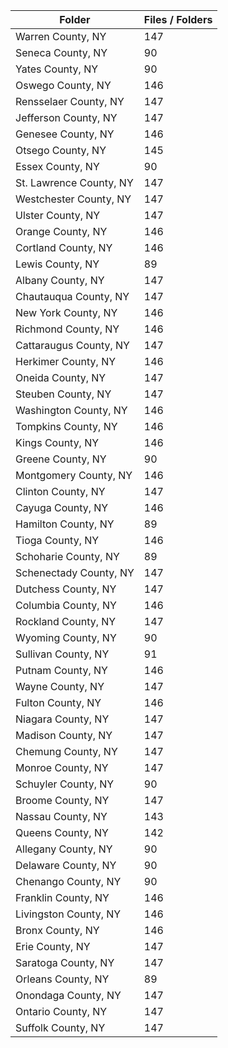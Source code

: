 | Folder                  |   Files / Folders |
|-------------------------|-------------------|
| Warren County, NY       |               147 |
| Seneca County, NY       |                90 |
| Yates County, NY        |                90 |
| Oswego County, NY       |               146 |
| Rensselaer County, NY   |               147 |
| Jefferson County, NY    |               147 |
| Genesee County, NY      |               146 |
| Otsego County, NY       |               145 |
| Essex County, NY        |                90 |
| St. Lawrence County, NY |               147 |
| Westchester County, NY  |               147 |
| Ulster County, NY       |               147 |
| Orange County, NY       |               146 |
| Cortland County, NY     |               146 |
| Lewis County, NY        |                89 |
| Albany County, NY       |               147 |
| Chautauqua County, NY   |               147 |
| New York County, NY     |               146 |
| Richmond County, NY     |               146 |
| Cattaraugus County, NY  |               147 |
| Herkimer County, NY     |               146 |
| Oneida County, NY       |               147 |
| Steuben County, NY      |               147 |
| Washington County, NY   |               146 |
| Tompkins County, NY     |               146 |
| Kings County, NY        |               146 |
| Greene County, NY       |                90 |
| Montgomery County, NY   |               146 |
| Clinton County, NY      |               147 |
| Cayuga County, NY       |               146 |
| Hamilton County, NY     |                89 |
| Tioga County, NY        |               146 |
| Schoharie County, NY    |                89 |
| Schenectady County, NY  |               147 |
| Dutchess County, NY     |               147 |
| Columbia County, NY     |               146 |
| Rockland County, NY     |               147 |
| Wyoming County, NY      |                90 |
| Sullivan County, NY     |                91 |
| Putnam County, NY       |               146 |
| Wayne County, NY        |               147 |
| Fulton County, NY       |               146 |
| Niagara County, NY      |               147 |
| Madison County, NY      |               147 |
| Chemung County, NY      |               147 |
| Monroe County, NY       |               147 |
| Schuyler County, NY     |                90 |
| Broome County, NY       |               147 |
| Nassau County, NY       |               143 |
| Queens County, NY       |               142 |
| Allegany County, NY     |                90 |
| Delaware County, NY     |                90 |
| Chenango County, NY     |                90 |
| Franklin County, NY     |               146 |
| Livingston County, NY   |               146 |
| Bronx County, NY        |               146 |
| Erie County, NY         |               147 |
| Saratoga County, NY     |               147 |
| Orleans County, NY      |                89 |
| Onondaga County, NY     |               147 |
| Ontario County, NY      |               147 |
| Suffolk County, NY      |               147 |